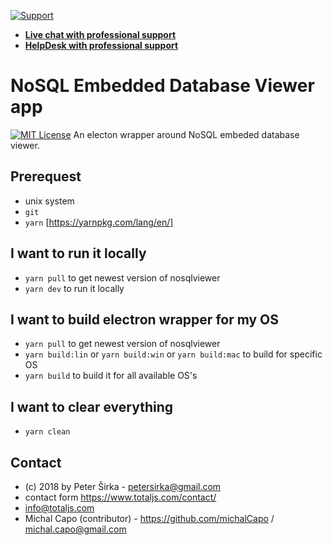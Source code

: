 [![Support](https://www.totaljs.com/img/button-support.png)](https://www.totaljs.com/support/)

- [__Live chat with professional support__](https://messenger.totaljs.com)
- [__HelpDesk with professional support__](https://helpdesk.totaljs.com)

# NoSQL Embedded Database Viewer app

[![MIT License][license-image]][license-url]
An electon wrapper around NoSQL embeded database viewer.

## Prerequest

- unix system
- `git`
- `yarn` [https://yarnpkg.com/lang/en/]

## I want to run it locally

- `yarn pull` to get newest version of nosqlviewer
- `yarn dev` to run it locally

## I want to build electron wrapper for my OS

- `yarn pull` to get newest version of nosqlviewer
- `yarn build:lin` or `yarn build:win` or `yarn build:mac` to build for specific OS 
- `yarn build` to build it for all available OS's

## I want to clear everything

- `yarn clean`

## Contact

- (c) 2018 by Peter Širka - <petersirka@gmail.com>
- contact form <https://www.totaljs.com/contact/>
- <info@totaljs.com>
- Michal Capo (contributor) - <https://github.com/michalCapo> / <michal.capo@gmail.com>

[license-image]: https://img.shields.io/badge/license-MIT-blue.svg?style=flat
[license-url]: license.txt